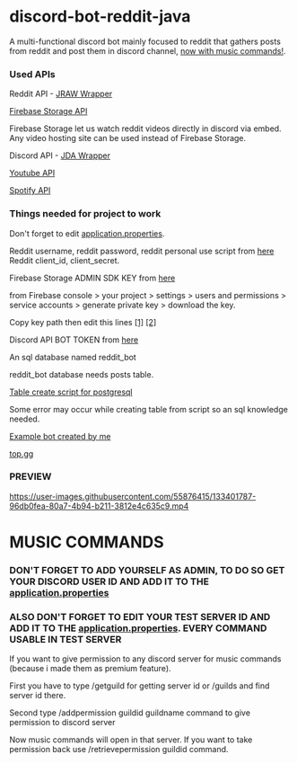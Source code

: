 # discord-bot-reddit-java

A multi-functional discord bot mainly focused to reddit that gathers posts from reddit and post them in discord channel, [now with music commands!](https://github.com/Glaxier0/discord-bot-reddit-java#music-commands).

### Used APIs ###
Reddit API - [JRAW Wrapper](https://github.com/mattbdean/JRAW)

[Firebase Storage API](https://console.firebase.google.com/)

Firebase Storage let us watch reddit videos directly in discord via embed. Any video hosting site can be used instead of Firebase Storage.

Discord API - [JDA Wrapper](https://github.com/DV8FromTheWorld/JDA)

[Youtube API](https://developers.google.com/youtube/v3)


[Spotify API](https://developer.spotify.com/documentation/web-api/)

### Things needed for project to work ###

Don't forget to edit [application.properties](https://github.com/Glaxier0/discord-bot-reddit-java/blob/main/src/main/resources/application.properties).

Reddit username, reddit password, reddit personal use script from [here](https://www.reddit.com/prefs/apps)
Reddit client_id, client_secret.

Firebase Storage ADMIN SDK KEY from [here](https://console.firebase.google.com/)

from Firebase console > your project > settings > users and permissions > service accounts > generate private key > download the key.

Copy key path then edit this lines [[1]](https://github.com/Glaxier0/discord-bot-reddit-java/blob/7ac2606c0bc97d621ebc4eb2f11a97cc8201d6a6/src/main/java/com/discord/bot/Service/UploadToFirebase.java#L19)
[[2]](https://github.com/Glaxier0/discord-bot-reddit-java/blob/7ac2606c0bc97d621ebc4eb2f11a97cc8201d6a6/src/main/java/com/discord/bot/Service/RemoveOldPosts.java#L36)

Discord API BOT TOKEN from [here](https://discord.com/developers/applications)

An sql database named reddit_bot

reddit_bot database needs posts table.

[Table create script for postgresql](https://github.com/Glaxier0/discord-bot-java/blob/master/postgresql-create-script.md)

Some error may occur while creating table from script so an sql knowledge needed.

[Example bot created by me](https://discord.com/api/oauth2/authorize?client_id=855806720834928641&permissions=139623589952&scope=bot%20applications.commands)

[top.gg](https://top.gg/bot/855806720834928641)

### PREVIEW ###

https://user-images.githubusercontent.com/55876415/133401787-96db0fea-80a7-4b94-b211-3812e4c635c9.mp4

# MUSIC COMMANDS 

### DON'T FORGET TO ADD YOURSELF AS ADMIN, TO DO SO GET YOUR DISCORD USER ID AND ADD IT TO THE [application.properties](https://github.com/Glaxier0/discord-bot-reddit-java/blob/12be07f1dcabd12f65370a29975bf42f568b8dfd/src/main/resources/application.properties#L10)

### ALSO DON'T FORGET TO EDIT YOUR TEST SERVER ID AND ADD IT TO THE [application.properties](https://github.com/Glaxier0/discord-bot-reddit-java/blob/12be07f1dcabd12f65370a29975bf42f568b8dfd/src/main/resources/application.properties#L9). EVERY COMMAND USABLE IN TEST SERVER

If you want to give permission to any discord server for music commands (because i made them as premium feature).

First you have to type /getguild for getting server id or /guilds and find server id there.

Second type /addpermission guildid guildname command to give permission to discord server

Now music commands will open in that server. If you want to take permission back use /retrievepermission guildid command.










